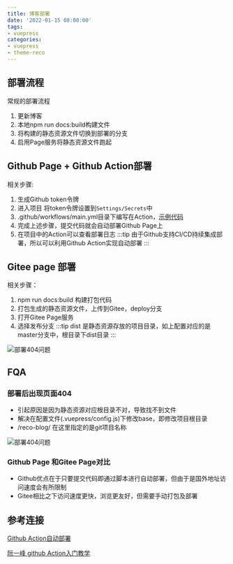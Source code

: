 ```yaml
---
title: 博客部署
date: '2022-01-15 08:00:00'
tags:
- vuepress
categories: 
- vuepress
- theme-reco
---
```

## 部署流程
   常规的部署流程
   1. 更新博客
   2. 本地npm run docs:build构建文件
   3. 将构建的静态资源文件切换到部署的分支
   4. 启用Page服务将静态资源文件跑起
## Github Page + Github Action部署
 相关步骤:
   1. 生成Github token令牌
   2. 进入项目 将token令牌设置到`Settings/Secrets`中
   3. .github/workflows/main.yml目录下编写在Action，[示例代码](https://github.com/dreamChaser-lcc/reco-blog/blob/master/.github/workflows/main.yml)
   4. 完成上述步骤，提交代码就会自动部署Github Page上 
   5. 在项目中的Action可以查看部署日志
 :::tip
 由于Github支持CI/CD持续集成部署，所以可以利用Github Action实现自动部署
 :::
## Gitee page 部署
 相关步骤：
 1. npm run docs:build 构建打包代码
 2. 打包生成的静态资源文件，上传到Gitee，deploy分支
 3. 打开Gitee Page服务
 4. 选择发布分支
 :::tip
   dist 是静态资源存放的项目目录，如上配置对应的是master分支中，根目录下dist目录
 :::   
 <!-- ![giteePage服务](../../.vuepress/assets/image/vuepress/deploy_giteePage.png) -->
<img alt='部署404问题' :src="`${$themeConfig.jsdelivrUrl}/vuepress/deploy_giteePage.png`">

## FQA
 ### 部署后出现页面404
   - 引起原因是因为静态资源对应根目录不对，导致找不到文件
   - 解决在配置文件(.vuepress/config.js)下修改base，即修改项目根目录
   - /reco-blog/ 在这里指定的是git项目名称
  
 <!-- ![部署404问题](../../.vuepress/assets/image/vuepress/deploy_FQA.png) -->
 
<img alt='部署404问题' :src="`${$themeConfig.jsdelivrUrl}/vuepress/deploy_FQA.png`">

 ### Github Page 和Gitee Page对比
 - Github优点在于只要提交代码即通过脚本进行自动部署，但由于是国外地址访问速度会有所限制
 - Gitee相比之下访问速度更快，浏览更友好，但需要手动打包及部署
   
## 参考连接

[Github Action自动部署](https://vuepress-theme-reco.recoluan.com/views/other/github-actions.html)

[阮一峰 github Action入门教学](http://www.ruanyifeng.com/blog/2019/09/getting-started-with-github-actions.html)
